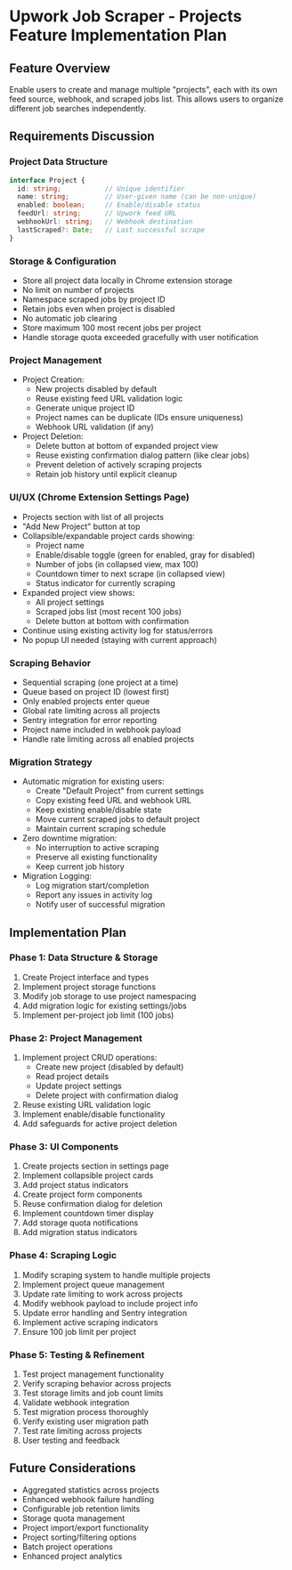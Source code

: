 # Upwork Job Scraper - Projects Feature Implementation Plan

## Feature Overview
Enable users to create and manage multiple "projects", each with its own feed source, webhook, and scraped jobs list. This allows users to organize different job searches independently.

## Requirements Discussion

### Project Data Structure
```typescript
interface Project {
  id: string;           // Unique identifier
  name: string;         // User-given name (can be non-unique)
  enabled: boolean;     // Enable/disable status
  feedUrl: string;      // Upwork feed URL
  webhookUrl: string;   // Webhook destination
  lastScraped?: Date;   // Last successful scrape
}
```

### Storage & Configuration
- Store all project data locally in Chrome extension storage
- No limit on number of projects
- Namespace scraped jobs by project ID
- Retain jobs even when project is disabled
- No automatic job clearing
- Store maximum 100 most recent jobs per project
- Handle storage quota exceeded gracefully with user notification

### Project Management
- Project Creation:
  - New projects disabled by default
  - Reuse existing feed URL validation logic
  - Generate unique project ID
  - Project names can be duplicate (IDs ensure uniqueness)
  - Webhook URL validation (if any)
- Project Deletion:
  - Delete button at bottom of expanded project view
  - Reuse existing confirmation dialog pattern (like clear jobs)
  - Prevent deletion of actively scraping projects
  - Retain job history until explicit cleanup

### UI/UX (Chrome Extension Settings Page)
- Projects section with list of all projects
- "Add New Project" button at top
- Collapsible/expandable project cards showing:
  - Project name
  - Enable/disable toggle (green for enabled, gray for disabled)
  - Number of jobs (in collapsed view, max 100)
  - Countdown timer to next scrape (in collapsed view)
  - Status indicator for currently scraping
- Expanded project view shows:
  - All project settings
  - Scraped jobs list (most recent 100 jobs)
  - Delete button at bottom with confirmation
- Continue using existing activity log for status/errors
- No popup UI needed (staying with current approach)

### Scraping Behavior
- Sequential scraping (one project at a time)
- Queue based on project ID (lowest first)
- Only enabled projects enter queue
- Global rate limiting across all projects
- Sentry integration for error reporting
- Project name included in webhook payload
- Handle rate limiting across all enabled projects

### Migration Strategy
- Automatic migration for existing users:
  - Create "Default Project" from current settings
  - Copy existing feed URL and webhook URL
  - Keep existing enable/disable state
  - Move current scraped jobs to default project
  - Maintain current scraping schedule
- Zero downtime migration:
  - No interruption to active scraping
  - Preserve all existing functionality
  - Keep current job history
- Migration Logging:
  - Log migration start/completion
  - Report any issues in activity log
  - Notify user of successful migration

## Implementation Plan

### Phase 1: Data Structure & Storage
1. Create Project interface and types
2. Implement project storage functions
3. Modify job storage to use project namespacing
4. Add migration logic for existing settings/jobs
5. Implement per-project job limit (100 jobs)

### Phase 2: Project Management
1. Implement project CRUD operations:
   - Create new project (disabled by default)
   - Read project details
   - Update project settings
   - Delete project with confirmation dialog
2. Reuse existing URL validation logic
3. Implement enable/disable functionality
4. Add safeguards for active project deletion

### Phase 3: UI Components
1. Create projects section in settings page
2. Implement collapsible project cards
3. Add project status indicators
4. Create project form components
5. Reuse confirmation dialog for deletion
6. Implement countdown timer display
7. Add storage quota notifications
8. Add migration status indicators

### Phase 4: Scraping Logic
1. Modify scraping system to handle multiple projects
2. Implement project queue management
3. Update rate limiting to work across projects
4. Modify webhook payload to include project info
5. Update error handling and Sentry integration
6. Implement active scraping indicators
7. Ensure 100 job limit per project

### Phase 5: Testing & Refinement
1. Test project management functionality
2. Verify scraping behavior across projects
3. Test storage limits and job count limits
4. Validate webhook integration
5. Test migration process thoroughly
6. Verify existing user migration path
7. Test rate limiting across projects
8. User testing and feedback

## Future Considerations
- Aggregated statistics across projects
- Enhanced webhook failure handling
- Configurable job retention limits
- Storage quota management
- Project import/export functionality
- Project sorting/filtering options
- Batch project operations
- Enhanced project analytics
